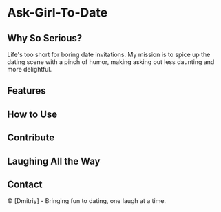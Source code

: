 # Ask-Girl-To-Date



## Why So Serious?
Life's too short for boring date invitations. My mission is to spice up the dating scene with a pinch of humor, making asking out less daunting and more delightful.

## Features


## How to Use

## Contribute


## Laughing All the Way


## Contact

© [Dmitriy] - Bringing fun to dating, one laugh at a time.
